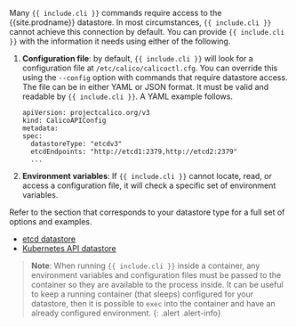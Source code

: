 Many `{{ include.cli }}` commands require access to the {{site.prodname}} datastore. In most
circumstances, `{{ include.cli }}` cannot achieve this connection by default. You can provide
`{{ include.cli }}` with the information it needs using either of the following.

1. **Configuration file**: by default, `{{ include.cli }}` will look for a configuration file
at `/etc/calico/calicoctl.cfg`. You can override this using the `--config` option with 
commands that require datastore access. The file can be in either YAML or JSON format. 
It must be valid and readable by `{{ include.cli }}`. A YAML example follows.

   ```
   apiVersion: projectcalico.org/v3
   kind: CalicoAPIConfig
   metadata:
   spec:
     datastoreType: "etcdv3"
     etcdEndpoints: "http://etcd1:2379,http://etcd2:2379"
     ...
   ```

1. **Environment variables**: If `{{ include.cli }}` cannot locate, read, or access a configuration
file, it will check a specific set of environment variables.

Refer to the section that corresponds to your datastore type for a full set of options 
and examples.

- [etcd datastore](/{{page.version}}/usage/{{include.cli}}/configure/etcd)
- [Kubernetes API datastore](/{{page.version}}/usage/{{include.cli}}/configure/kdd)


> **Note**: When running `{{ include.cli }}` inside a container, any environment variables and 
> configuration files must be passed to the container so they are available to 
> the process inside. It can be useful to keep a running container (that sleeps) configured 
> for your datastore, then it is possible to `exec` into the container and have an 
> already configured environment.
{: .alert .alert-info}